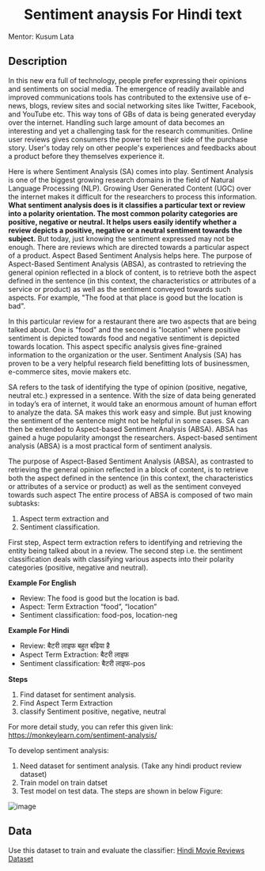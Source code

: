 <h1 align="center"> Sentiment anaysis For Hindi text</h1>

Mentor: Kusum Lata

## Description

In this new era full of technology, people prefer expressing their opinions and sentiments on social media. The emergence of readily available and improved communications tools has contributed to the extensive use of e-news, blogs, review sites and social networking sites like Twitter, Facebook, and YouTube etc. This way tons of GBs of data is being generated everyday over the internet. Handling such large amount of data becomes an interesting and yet a challenging task for the research communities. Online user reviews gives consumers the power to tell their side of the purchase story. User's today rely on other people's experiences and feedbacks about a product before they themselves experience it.

Here is where Sentiment Analysis (SA) comes into play. Sentiment Analysis is one of the biggest growing research domains in the field of Natural Language Processing (NLP). Growing User Generated Content (UGC) over the internet makes it difficult for the researchers to process this information. **What sentiment analysis does is it classifies a particular text or review into a polarity orientation. The most common polarity categories are positive, negative or neutral. It helps users easily identify whether a review depicts a positive, negative or a neutral sentiment towards the subject.** 
But today, just knowing the sentiment expressed may not be enough. There are reviews which are directed towards a particular aspect of a product. Aspect Based Sentiment Analysis helps here. The purpose of Aspect-Based Sentiment Analysis (ABSA), as contrasted to retrieving the general opinion reflected in a block of content, is to retrieve both the aspect defined in the sentence (in this context, the characteristics or attributes of a service or product) as well as the sentiment conveyed towards such aspects. For example, "The food at that place is good but the location is bad". 

In this particular review for a restaurant there are two aspects that are being talked about. One is "food" and the second is "location" where positive sentiment is depicted towards food and negative sentiment is depicted towards location. This aspect specific analysis gives fine-grained information to the organization or the user. Sentiment Analysis (SA) has proven to be a very helpful research field benefitting lots of businessmen, e-commerce sites, movie makers etc. 

SA refers to the task of identifying the type of opinion (positive, negative, neutral etc.) expressed in a sentence. With the size of data being generated in today’s era of internet, it would take an enormous amount of human effort to analyze the data. SA makes this work easy and simple. But just knowing the sentiment of the sentence might not be helpful in some cases. SA can then be extended to Aspect-based Sentiment Analysis (ABSA). ABSA has gained a huge popularity amongst the researchers. Aspect-based sentiment analysis (ABSA) is a most practical form of sentiment analysis. 

The purpose of Aspect-Based Sentiment Analysis (ABSA), as contrasted to retrieving the general opinion reflected in a block of content, is to retrieve both the aspect defined in the sentence (in this context, the characteristics or attributes of a service or product) as well as the sentiment conveyed towards such aspect
The entire process of ABSA is composed of two main subtasks: 
1. Aspect term extraction and
2. Sentiment classification. 

First step, Aspect term extraction refers to identifying and retrieving the entity being talked about in a review. 
The second step i.e. the sentiment classification deals with classifying various aspects into their polarity categories (positive, negative and neutral).

**Example For English**
- Review: The food is good but the location is bad.
- Aspect: Term Extraction “food”, “location”
- Sentiment classification: food-pos, location-neg 

**Example For Hindi** 

- Review: बैटरी लाइफ बहुत बढिया है
- Aspect Term Extraction: बैटरी लाइफ
- Sentiment classification: बैटरी लाइफ-pos

**Steps**
1. Find dataset for sentiment analysis.
2. Find Aspect Term Extraction
3. classify Sentiment positive, negative, neutral

For more detail study, you can refer this given link: https://monkeylearn.com/sentiment-analysis/

To develop sentiment analysis:
1.	Need dataset for sentiment analysis. (Take any hindi product review dataset)
2.	Train model on train datset
3.	Test model on test data.
The steps are shown in below Figure:
 
![image](https://user-images.githubusercontent.com/39075908/198519346-852a379e-8afc-49bd-9284-bec56c1cb23d.png)

## Data
Use this dataset to train and evaluate the classifier: [Hindi Movie Reviews Dataset](https://www.kaggle.com/datasets/disisbig/hindi-movie-reviews-dataset)

